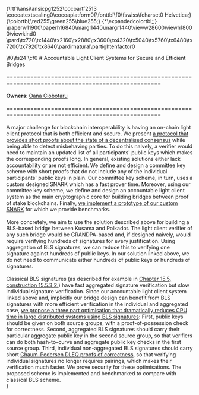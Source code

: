 {\rtf1\ansi\ansicpg1252\cocoartf2513
\cocoatextscaling0\cocoaplatform0{\fonttbl\f0\fswiss\fcharset0 Helvetica;}
{\colortbl;\red255\green255\blue255;}
{\*\expandedcolortbl;;}
\paperw11900\paperh16840\margl1440\margr1440\vieww28600\viewh18000\viewkind0
\pard\tx720\tx1440\tx2160\tx2880\tx3600\tx4320\tx5040\tx5760\tx6480\tx7200\tx7920\tx8640\pardirnatural\partightenfactor0

\f0\fs24 \cf0 # Accountable Light Client Systems for Secure and Efficient Bridges\
\
===================================================================================================\
\
**Owners**: [Oana Ciobotaru](/team_members/Oana.html)\
\
===================================================================================================\
\
A major challenge for blockchain interoperability is having an on-chain light client protocol that is both efficient and secure. We present [a protocol that provides short proofs about the state of a decentralised consensus](https://eprint.iacr.org/2022/1205) while being able to detect misbehaving parties. To do this naively, a verifier would need to maintain an updated list of all participants' public keys which makes the corresponding proofs long. In general, existing solutions either lack accountability or are not efficient. We define and design a committee key scheme with short proofs that do not include any of the individual participants' public keys in plain. Our committee key scheme, in turn, uses a custom designed SNARK which has a fast prover time. Moreover, using our committee key scheme, we define and design an accountable light client system as the main cryptographic core for building bridges between proof of stake blockchains. Finally, [we implement a prototype of our custom SNARK](https://github.com/w3f/apk-proofs) for which we provide benchmarks.\
\
More concretely, we aim to use the solution described above for building a BLS-based bridge between Kusama and Polkadot. The light client verifier of any such bridge would be GRANDPA-based and, if designed naively, would require verifying hundreds of signatures for every justification. Using aggregation of BLS signatures, we can reduce this to verifying one signature against hundreds of public keys. In our solution linked above, we do not need to communicate either hundreds of public keys or hundreds of signatures.\
\
Classical BLS signatures (as described for example in [Chapter 15.5, construction 15.5.3.2.](http://toc.cryptobook.us/book.pdf)) have fast aggregated signature verification but slow individual signature verification. Since our accountable light client system linked above and, implicitly our bridge design can benefit from BLS signatures with more efficient verification in the individual and aggregated case, [we propose a three part optimisation that dramatically reduces CPU time in large distributed systems using BLS signatures](https://eprint.iacr.org/2022/1611):  First, public keys should be given on both source groups, with a proof-of-possession check for correctness. Second, aggregated BLS signatures should carry their particular aggregate public key in the second source group, so that verifiers can do both hash-to-curve and aggregate public key checks in the first source group. Third, individual non-aggregated BLS signatures should carry short [Chaum-Pedersen DLEQ proofs of correctness](https://link.springer.com/content/pdf/10.1007/3-540-48071-4_7.pdf), so that verifying individual signatures no longer requires pairings, which makes their verification much faster. We prove security for these optimisations. The proposed scheme is implemented and benchmarked to compare with classical BLS scheme.\
}
